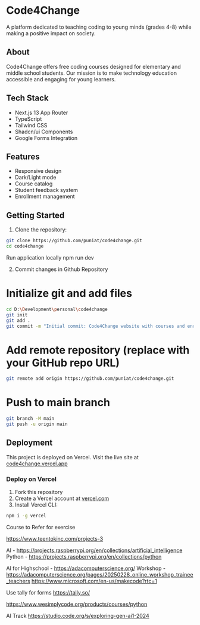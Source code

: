 # Code4Change

A platform dedicated to teaching coding to young minds (grades 4-8) while making a positive impact on society.

## About

Code4Change offers free coding courses designed for elementary and middle school students. Our mission is to make technology education accessible and engaging for young learners.

## Tech Stack

- Next.js 13 App Router
- TypeScript
- Tailwind CSS
- Shadcn/ui Components
- Google Forms Integration

## Features

- Responsive design
- Dark/Light mode
- Course catalog
- Student feedback system
- Enrollment management

## Getting Started

1. Clone the repository:
```bash
git clone https://github.com/puniat/code4change.git
cd code4change
```
Run application locally 
npm run dev 

2. Commit changes in Github Repository
# Initialize git and add files
```bash
cd D:\Development\personal\code4change
git init
git add .
git commit -m "Initial commit: Code4Change website with courses and enrollment"
```
# Add remote repository (replace with your GitHub repo URL)
```bash
git remote add origin https://github.com/puniat/code4change.git
```
# Push to main branch
```bash
git branch -M main
git push -u origin main
```
## Deployment

This project is deployed on Vercel. Visit the live site at [code4change.vercel.app](https://code4change.vercel.app)

### Deploy on Vercel

1. Fork this repository
2. Create a Vercel account at [vercel.com](https://vercel.com)
3. Install Vercel CLI:
```bash
npm i -g vercel
```
Course to Refer for exercise

https://www.teentokinc.com/projects-3

AI - https://projects.raspberrypi.org/en/collections/artificial_intelligence
Python - https://projects.raspberrypi.org/en/collections/python

AI for Highschool - https://adacomputerscience.org/
Workshop - https://adacomputerscience.org/pages/20250228_online_workshop_trainee_teachers
https://www.microsoft.com/en-us/makecode?rtc=1

Use tally for forms https://tally.so/

https://www.wesimplycode.org/products/courses/python


AI Track 
https://studio.code.org/s/exploring-gen-ai1-2024
